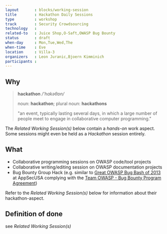 ```yaml
---
layout       : blocks/working-session
title        : Hackathon Daily Sessions
type         : workshop
track        : Security Crowdsourcing
technology   :
related-to   : Juice Shop,O-Saft,OWASP Bug Bounty
status       : draft
when-day     : Mon,Tue,Wed,The
when-time    : Eve
location     : Villa-3
organizers   : Leon Juranic,Bjoern Kimminich
participants :
---
```


## Why

> **hackathon** _/'hakəθɒn/_
>
> noun: **hackathon**; plural noun: **hackathons**
>
> "an event, typically lasting several days, in which a large number of people meet to engage in collaborative computer programming."

The _Related Working Session(s)_ below contain a _hands-on_ work aspect. Some sessions might even be held as a _Hackathon_ session entirely.

## What

* Collaborative programming sessions on OWASP code/tool projects
* Collaborative writing/editing session on OWASP documentation projects
* Bug Bounty Group Hack (e.g. similar to [Great OWASP Bug Bash of 2013](http://2013.appsecusa.org/2013/activities/bug-bounty-group-hack/index.html) at AppSecUSA complying with the [Team OWASP - Bug Bounty Program Agreement](https://docs.google.com/document/d/1rRZ--hH417l1RiIzsXY8PAOjnjEo4fBRZSL-t4U-uJA/edit))

Refer to the _Related Working Session(s)_ below for information about their hackathon-aspect.

## Definition of done

see _Related Working Session(s)_
